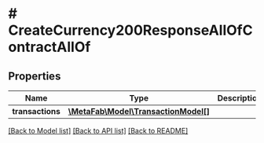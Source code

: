 # # CreateCurrency200ResponseAllOfContractAllOf

## Properties

Name | Type | Description | Notes
------------ | ------------- | ------------- | -------------
**transactions** | [**\MetaFab\Model\TransactionModel[]**](TransactionModel.md) |  | [optional]

[[Back to Model list]](../../README.md#models) [[Back to API list]](../../README.md#endpoints) [[Back to README]](../../README.md)
